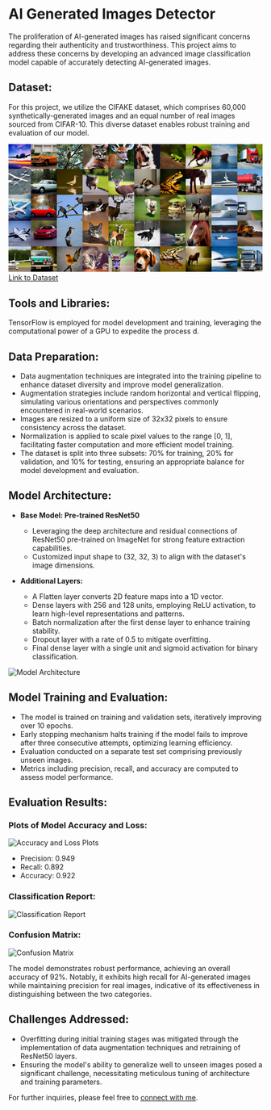 # AI Generated Images Detector 

The proliferation of AI-generated images has raised significant concerns regarding their authenticity and trustworthiness. This project aims to address these concerns by developing an advanced image classification model capable of accurately detecting AI-generated images.

## Dataset:

For this project, we utilize the CIFAKE dataset, which comprises 60,000 synthetically-generated images and an equal number of real images sourced from CIFAR-10. This diverse dataset enables robust training and evaluation of our model.

![CIFAKE Dataset](dataset-cover.png)
[Link to Dataset](https://www.kaggle.com/datasets/birdy654/cifake-real-and-ai-generated-synthetic-images/data)
## Tools and Libraries:

TensorFlow is employed for model development and training, leveraging the computational power of a  GPU to expedite the process  d.

## Data Preparation:

- Data augmentation techniques are integrated into the training pipeline to enhance dataset diversity and improve model generalization.
- Augmentation strategies include random horizontal and vertical flipping, simulating various orientations and perspectives commonly encountered in real-world scenarios.
- Images are resized to a uniform size of 32x32 pixels to ensure consistency across the dataset.
- Normalization is applied to scale pixel values to the range [0, 1], facilitating faster computation and more efficient model training.
- The dataset is split into three subsets: 70% for training, 20% for validation, and 10% for testing, ensuring an appropriate balance for model development and evaluation.

## Model Architecture:

- **Base Model: Pre-trained ResNet50**
  - Leveraging the deep architecture and residual connections of ResNet50 pre-trained on ImageNet for strong feature extraction capabilities.
  - Customized input shape to (32, 32, 3) to align with the dataset's image dimensions.

- **Additional Layers:**
  - A Flatten layer converts 2D feature maps into a 1D vector.
  - Dense layers with 256 and 128 units, employing ReLU activation, to learn high-level representations and patterns.
  - Batch normalization after the first dense layer to enhance training stability.
  - Dropout layer with a rate of 0.5 to mitigate overfitting.
  - Final dense layer with a single unit and sigmoid activation for binary classification.

![Model Architecture](https://example.com/model_architecture.png)

## Model Training and Evaluation:

- The model is trained on training and validation sets, iteratively improving over 10 epochs.
- Early stopping mechanism halts training if the model fails to improve after three consecutive attempts, optimizing learning efficiency.
- Evaluation conducted on a separate test set comprising previously unseen images.
- Metrics including precision, recall, and accuracy are computed to assess model performance.

## Evaluation Results:

### Plots of Model Accuracy and Loss:

![Accuracy and Loss Plots](https://example.com/accuracy_loss_plots.png)

- Precision: 0.949
- Recall: 0.892
- Accuracy: 0.922

### Classification Report:

![Classification Report](https://example.com/classification_report.png)

### Confusion Matrix:

![Confusion Matrix](https://example.com/confusion_matrix.png)

The model demonstrates robust performance, achieving an overall accuracy of 92%. Notably, it exhibits high recall for AI-generated images while maintaining precision for real images, indicative of its effectiveness in distinguishing between the two categories.

## Challenges Addressed:

- Overfitting during initial training stages was mitigated through the implementation of data augmentation techniques and retraining of ResNet50 layers.
- Ensuring the model's ability to generalize well to unseen images posed a significant challenge, necessitating meticulous tuning of architecture and training parameters.

For further inquiries, please feel free to [connect with me](https://www.linkedin.com/in/iamsubhom/).
